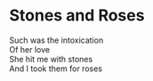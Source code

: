# Stones and Roses

Such was the intoxication\
Of her love\
She hit me with stones\
And I took them for roses